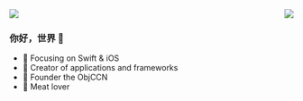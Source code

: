 
<img  src="https://github-readme-stats.vercel.app/api/top-langs/?username=Lazy-Xiao&hide=javascript&layout=compact&hide_border=true&hide_rank=false" />
<img align="right" src="https://github-readme-stats.vercel.app/api?username=Lazy-Xiao&show_icons=true&icon_color=A97BFF&hide_border=true" />



### 你好，世界 👋


- :orange_book: Focusing on Swift & iOS
- :hammer: Creator of applications and frameworks
- :ram: Founder the ObjCCN
- :meat_on_bone: Meat lover
